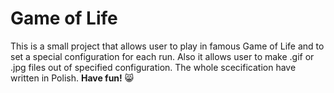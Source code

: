 # Game of Life
This is a small project that allows user to play in famous Game of Life and to set a special configuration for each run.
Also it allows user to make .gif or .jpg files out of specified configuration. The whole scecification have written in Polish.
**Have fun!** 😸
